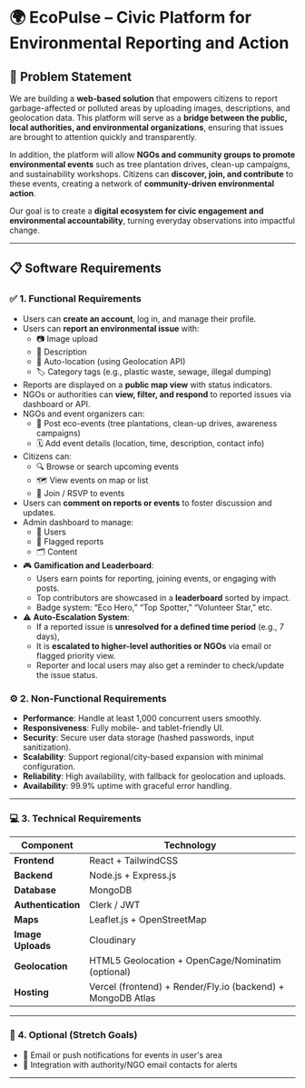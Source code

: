 # 🌍 EcoPulse – Civic Platform for Environmental Reporting and Action

## 🧩 Problem Statement

We are building a **web-based solution** that empowers citizens to report garbage-affected or polluted areas by uploading images, descriptions, and geolocation data. This platform will serve as a **bridge between the public, local authorities, and environmental organizations**, ensuring that issues are brought to attention quickly and transparently.

In addition, the platform will allow **NGOs and community groups to promote environmental events** such as tree plantation drives, clean-up campaigns, and sustainability workshops. Citizens can **discover, join, and contribute** to these events, creating a network of **community-driven environmental action**.

Our goal is to create a **digital ecosystem for civic engagement and environmental accountability**, turning everyday observations into impactful change.

---

## 📋 Software Requirements

### ✅ 1. Functional Requirements

- Users can **create an account**, log in, and manage their profile.
- Users can **report an environmental issue** with:
  - 📷 Image upload  
  - 📝 Description  
  - 📍 Auto-location (using Geolocation API)  
  - 🏷️ Category tags (e.g., plastic waste, sewage, illegal dumping)
- Reports are displayed on a **public map view** with status indicators.
- NGOs or authorities can **view, filter, and respond** to reported issues via dashboard or API.
- NGOs and event organizers can:
  - 📢 Post eco-events (tree plantations, clean-up drives, awareness campaigns)
  - 🗓️ Add event details (location, time, description, contact info)
- Citizens can:
  - 🔍 Browse or search upcoming events
  - 🗺️ View events on map or list
  - 🙋 Join / RSVP to events
- Users can **comment on reports or events** to foster discussion and updates.
- Admin dashboard to manage:
  - 👥 Users  
  - 🚩 Flagged reports  
  - 🗂️ Content
- 🎮 **Gamification and Leaderboard**:
  - Users earn points for reporting, joining events, or engaging with posts.
  - Top contributors are showcased in a **leaderboard** sorted by impact.
  - Badge system: “Eco Hero,” “Top Spotter,” “Volunteer Star,” etc.
- ⚠️ **Auto-Escalation System**:
  - If a reported issue is **unresolved for a defined time period** (e.g., 7 days),
  - It is **escalated to higher-level authorities or NGOs** via email or flagged priority view.
  - Reporter and local users may also get a reminder to check/update the issue status.


### ⚙️ 2. Non-Functional Requirements

- **Performance**: Handle at least 1,000 concurrent users smoothly.
- **Responsiveness**: Fully mobile- and tablet-friendly UI.
- **Security**: Secure user data storage (hashed passwords, input sanitization).
- **Scalability**: Support regional/city-based expansion with minimal configuration.
- **Reliability**: High availability, with fallback for geolocation and uploads.
- **Availability**: 99.9% uptime with graceful error handling.

---

### 💻 3. Technical Requirements

| Component         | Technology                        |
|------------------|-----------------------------------|
| **Frontend**      | React + TailwindCSS               |
| **Backend**       | Node.js + Express.js              |
| **Database**      | MongoDB                           |
| **Authentication**| Clerk / JWT             |
| **Maps**          | Leaflet.js + OpenStreetMap        |
| **Image Uploads** | Cloudinary  |
| **Geolocation**   | HTML5 Geolocation + OpenCage/Nominatim (optional) |
| **Hosting**       | Vercel (frontend) + Render/Fly.io (backend) + MongoDB Atlas |

---

### 🚀 4. Optional (Stretch Goals)

- 🔔 Email or push notifications for events in user's area    
- 📧 Integration with authority/NGO email contacts for alerts  


---
